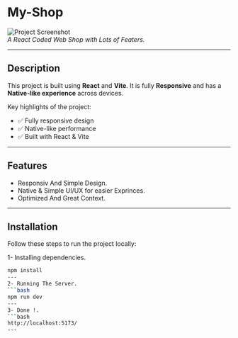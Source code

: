 # My-Shop

![Project Screenshot](path/to/your-image.png)  
*A React Coded Web Shop with Lots of Featers.*

---

## Description

This project is built using **React** and **Vite**. It is fully **Responsive** and has a **Native-like experience** across devices.  

Key highlights of the project:  
- ✅ Fully responsive design  
- ✅ Native-like performance  
- ✅ Built with React & Vite  

---

## Features

- Responsiv And Simple Design.
- Native & Simple UI/UX for easier Exprinces. 
- Optimized And Great Context.  

---

## Installation

Follow these steps to run the project locally:

1- Installing dependencies.
```bash
npm install
---
2- Running The Server.
```bash
npm run dev
---
3- Done !.
```bash
http://localhost:5173/
---

